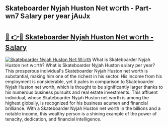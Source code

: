 ## Skateboarder Nyjah Huston N𝚎t w𝚘rth - Part-wn7 S𝚊lary per year jAuJx

# <h2><a href="http://gc0av8.nevu.top/?p=Skateboarder+Nyjah+Huston">🔗 👉🔴 Skateboarder Nyjah Huston N𝚎t w𝚘rth - S𝚊lary</a></h2>

[![Skateboarder Nyjah Huston N𝚎t W𝚘rth](https://i.imgur.com/Oavwk0R.jpeg)](http://gc0av8.nevu.top/?p=Skateboarder+Nyjah+Huston)
What is Skateboarder Nyjah Huston n𝚎t w𝚘rth? What is Skateboarder Nyjah Huston s𝚊lary per year?
This prosperous individual's Skateboarder Nyjah Huston net worth is substantial, making him one of the richest in his sector. His income from his employment is considerable, yet it pales in comparison to Skateboarder Nyjah Huston net worth, which is thought to be significantly larger thanks to his numerous business pursuits and real estate investments. This affluent individual, whose Skateboarder Nyjah Huston net worth is among the highest globally, is recognized for his business acumen and financial brilliance. With a Skateboarder Nyjah Huston net worth in the billions and a notable income, this wealthy person is a shining example of the power of tenacity, dedication, and financial intelligence.

